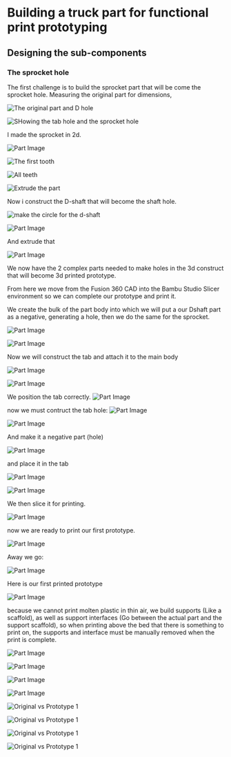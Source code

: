 # Building a truck part for functional print prototyping

## Designing the sub-components

### The sprocket hole

The first challenge is to build the sprocket part that will be come the sprocket hole.
Measuring the original part for dimensions, 

![The original part and D hole](./fusion360/Neal/vent%20coupler/images/Screenshot%202023-12-18%20at%208.11.38 AM.png)

![SHowing the tab hole and the sprocket hole](./fusion360/Neal/vent%20coupler/images/Screenshot%202023-12-18%20at%208.12.37 AM.png)

I made the sprocket in 2d.

![Part Image](./fusion360/Neal/vent%20coupler/images/Screenshot%202023-12-17%20at%203.06.22 PM.png)

![The first tooth](./fusion360/Neal/vent%20coupler/images/Screenshot%202023-12-17%20at%203.23.11 PM.png)

![All teeth](./fusion360/Neal/vent%20coupler/images/Screenshot%202023-12-17%20at%206.28.49 PM.png)

 ![Extrude the part](./fusion360/Neal/vent%20coupler/images/Screenshot%202023-12-17%20at%2011.19.59 PM.png)

Now i construct the D-shaft that will become the shaft hole.

![make the circle for the d-shaft](./fusion360/Neal/vent%20coupler/images/Screenshot%202023-12-18%20at%206.52.18 AM.png)

![Part Image](./fusion360/Neal/vent%20coupler/images/Screenshot%202023-12-18%20at%206.53.33 AM.png)

And extrude that

![Part Image](./fusion360/Neal/vent%20coupler/images/Screenshot%202023-12-18%20at%206.54.44 AM.png)

We now have the 2 complex parts needed to make holes in the 3d construct that will become 3d printed prototype.

From here we move from the Fusion 360 CAD into the Bambu Studio Slicer environment so we can complete our prototype and print it.

We create the bulk of the part body into which we will put a our Dshaft part as a negative, generating a hole, then we do the same for the sprocket.



![Part Image](./fusion360/Neal/vent%20coupler/images/Screenshot%202023-12-18%20at%207.00.17 AM.png)

![Part Image](./fusion360/Neal/vent%20coupler/images/Screenshot%202023-12-18%20at%207.00.25 AM.png)

Now we will construct the tab and attach it to the main body


![Part Image](./fusion360/Neal/vent%20coupler/images/Screenshot%202023-12-18%20at%207.02.54 AM.png)


![Part Image](./fusion360/Neal/vent%20coupler/images/Screenshot%202023-12-18%20at%207.06.09 AM.png)

We position the tab correctly.
![Part Image](./fusion360/Neal/vent%20coupler/images/Screenshot%202023-12-18%20at%207.06.58 AM.png)

now we must contruct the tab hole:
![Part Image](./fusion360/Neal/vent%20coupler/images/Screenshot%202023-12-18%20at%207.45.35 AM.png)

![Part Image](./fusion360/Neal/vent%20coupler/images/Screenshot%202023-12-18%20at%207.46.57 AM.png)

And make it a negative part (hole)

![Part Image](./fusion360/Neal/vent%20coupler/images/Screenshot%202023-12-18%20at%207.49.25 AM.png)

and place it in the tab

![Part Image](./fusion360/Neal/vent%20coupler/images/Screenshot%202023-12-18%20at%207.51.29 AM.png)

![Part Image](./fusion360/Neal/vent%20coupler/images/Screenshot%202023-12-18%20at%207.51.43 AM.png)

We then slice it for printing.

![Part Image](./fusion360/Neal/vent%20coupler/images/Screenshot%202023-12-18%20at%207.11.50 AM.png)

now we are ready to print our first prototype.

![Part Image](./fusion360/Neal/vent%20coupler/images/Screenshot%202023-12-18%20at%207.12.09 AM.png)

Away we go:

![Part Image](./fusion360/Neal/vent%20coupler/images/Screenshot%202023-12-18%20at%208.05.03 AM.png)

Here is our first printed prototype

![Part Image](./fusion360/Neal/vent%20coupler/images/Screenshot%202023-12-18%20at%208.17.14 AM.png)

because we cannot print molten plastic in thin air, we build supports (Like a scaffold), as well as support interfaces (Go between the actual part and the support scaffold), so when printing above the bed that there is something to print on, the supports and interface must be manually removed when the print is complete.


![Part Image](./fusion360/Neal/vent%20coupler/images/Screenshot%202023-12-18%20at%208.23.19 AM.png)

![Part Image](./fusion360/Neal/vent%20coupler/images/Screenshot%202023-12-18%20at%208.23.30 AM.png)

![Part Image](./fusion360/Neal/vent%20coupler/images/Screenshot%202023-12-18%20at%208.23.36 AM.png)

![Part Image](./fusion360/Neal/vent%20coupler/images/Screenshot%202023-12-18%20at%208.23.43 AM.png)

![Original vs Prototype 1](./fusion360/Neal/vent%20coupler/images/Screenshot%202023-12-18%20at%208.23.50 AM.png)

![Original vs Prototype 1](./fusion360/Neal/vent%20coupler/images/Screenshot%202023-12-18%20at%208.23.57 AM.png)

![Original vs Prototype 1](./fusion360/Neal/vent%20coupler/images/Screenshot%202023-12-18%20at%208.24.02 AM.png)

![Original vs Prototype 1](./fusion360/Neal/vent%20coupler/images/Screenshot%202023-12-18%20at%208.24.08 AM.png)


